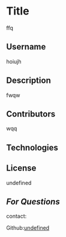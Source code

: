 
  # Title
  ffq

  ## Username
  hoiujh

  ## Description
  fwqw

  ## Contributors
  wqq

  ## Technologies
  

  ## License
  undefined

  ## *For Questions*
  contact:

  Github:[undefined](https://github.com/fgutierrez2191)
